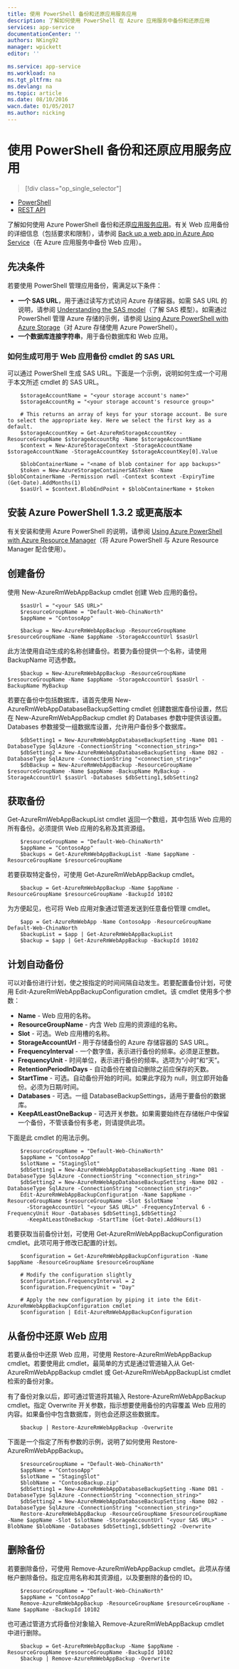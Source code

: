 ```yaml
---
title: 使用 PowerShell 备份和还原应用服务应用
description: 了解如何使用 PowerShell 在 Azure 应用服务中备份和还原应用
services: app-service
documentationCenter: ''
authors: NKing92
manager: wpickett
editor: ''

ms.service: app-service
ms.workload: na
ms.tgt_pltfrm: na
ms.devlang: na
ms.topic: article
ms.date: 08/10/2016
wacn.date: 01/05/2017
ms.author: nicking
---
```


# 使用 PowerShell 备份和还原应用服务应用

> [!div class="op_single_selector"]
- [PowerShell](./app-service-powershell-backup.md)
- [REST API](../app-service-web/websites-csm-backup.md)

了解如何使用 Azure PowerShell 备份和还原[应用服务应用](https://www.azure.cn/home/features/app-service/web-apps/)。有关 Web 应用备份的详细信息（包括要求和限制），请参阅 [Back up a web app in Azure App Service](../app-service-web/web-sites-backup.md)（在 Azure 应用服务中备份 Web 应用）。

## 先决条件
若要使用 PowerShell 管理应用备份，需满足以下条件：

- **一个 SAS URL**，用于通过读写方式访问 Azure 存储容器。如需 SAS URL 的说明，请参阅 [Understanding the SAS model](../storage/storage-dotnet-shared-access-signature-part-1.md)（了解 SAS 模型）。如需通过 PowerShell 管理 Azure 存储的示例，请参阅 [Using Azure PowerShell with Azure Storage](../storage/storage-powershell-guide-full.md)（对 Azure 存储使用 Azure PowerShell）。
- **一个数据库连接字符串**，用于备份数据库和 Web 应用。

### 如何生成可用于 Web 应用备份 cmdlet 的 SAS URL
可以通过 PowerShell 生成 SAS URL。下面是一个示例，说明如何生成一个可用于本文所述 cmdlet 的 SAS URL。

```
    $storageAccountName = "<your storage account's name>"
    $storageAccountRg = "<your storage account's resource group>"

    # This returns an array of keys for your storage account. Be sure to select the appropriate key. Here we select the first key as a default.
    $storageAccountKey = Get-AzureRmStorageAccountKey -ResourceGroupName $storageAccountRg -Name $storageAccountName
    $context = New-AzureStorageContext -StorageAccountName $storageAccountName -StorageAccountKey $storageAccountKey[0].Value

    $blobContainerName = "<name of blob container for app backups>"
    $token = New-AzureStorageContainerSASToken -Name $blobContainerName -Permission rwdl -Context $context -ExpiryTime (Get-Date).AddMonths(1)
    $sasUrl = $context.BlobEndPoint + $blobContainerName + $token
```

## 安装 Azure PowerShell 1.3.2 或更高版本

有关安装和使用 Azure PowerShell 的说明，请参阅 [Using Azure PowerShell with Azure Resource Manager](https://docs.microsoft.com/powershell/azureps-cmdlets-docs)（将 Azure PowerShell 与 Azure Resource Manager 配合使用）。

## 创建备份

使用 New-AzureRmWebAppBackup cmdlet 创建 Web 应用的备份。

```
    $sasUrl = "<your SAS URL>"
    $resourceGroupName = "Default-Web-ChinaNorth"
    $appName = "ContosoApp"

    $backup = New-AzureRmWebAppBackup -ResourceGroupName $resourceGroupName -Name $appName -StorageAccountUrl $sasUrl
```

此方法使用自动生成的名称创建备份。若要为备份提供一个名称，请使用 BackupName 可选参数。

```
    $backup = New-AzureRmWebAppBackup -ResourceGroupName $resourceGroupName -Name $appName -StorageAccountUrl $sasUrl -BackupName MyBackup
```

若要在备份中包括数据库，请首先使用 New-AzureRmWebAppDatabaseBackupSetting cmdlet 创建数据库备份设置，然后在 New-AzureRmWebAppBackup cmdlet 的 Databases 参数中提供该设置。Databases 参数接受一组数据库设置，允许用户备份多个数据库。

```
    $dbSetting1 = New-AzureRmWebAppDatabaseBackupSetting -Name DB1 -DatabaseType SqlAzure -ConnectionString "<connection_string>"
    $dbSetting2 = New-AzureRmWebAppDatabaseBackupSetting -Name DB2 -DatabaseType SqlAzure -ConnectionString "<connection_string>"
    $dbBackup = New-AzureRmWebAppBackup -ResourceGroupName $resourceGroupName -Name $appName -BackupName MyBackup -StorageAccountUrl $sasUrl -Databases $dbSetting1,$dbSetting2
```

## 获取备份

Get-AzureRmWebAppBackupList cmdlet 返回一个数组，其中包括 Web 应用的所有备份。必须提供 Web 应用的名称及其资源组。

```
    $resourceGroupName = "Default-Web-ChinaNorth"
    $appName = "ContosoApp"
    $backups = Get-AzureRmWebAppBackupList -Name $appName -ResourceGroupName $resourceGroupName
```

若要获取特定备份，可使用 Get-AzureRmWebAppBackup cmdlet。

```
    $backup = Get-AzureRmWebAppBackup -Name $appName -ResourceGroupName $resourceGroupName -BackupId 10102
```

为方便起见，也可将 Web 应用对象通过管道发送到任意备份管理 cmdlet。

```
    $app = Get-AzureRmWebApp -Name ContosoApp -ResourceGroupName Default-Web-ChinaNorth
    $backupList = $app | Get-AzureRmWebAppBackupList
    $backup = $app | Get-AzureRmWebAppBackup -BackupId 10102
```

## 计划自动备份

可以对备份进行计划，使之按指定的时间间隔自动发生。若要配置备份计划，可使用 Edit-AzureRmWebAppBackupConfiguration cmdlet。该 cmdlet 使用多个参数：

- **Name** - Web 应用的名称。
- **ResourceGroupName** - 内含 Web 应用的资源组的名称。
- **Slot** - 可选。Web 应用槽的名称。
- **StorageAccountUrl** - 用于存储备份的 Azure 存储容器的 SAS URL。
- **FrequencyInterval** - 一个数字值，表示进行备份的频率。必须是正整数。
- **FrequencyUnit** - 时间单位，表示进行备份的频率。选项为“小时”和“天”。
- **RetentionPeriodInDays** - 自动备份在被自动删除之前应保存的天数。
- **StartTime** - 可选。自动备份开始的时间。如果此字段为 null，则立即开始备份。必须为日期/时间。
- **Databases** - 可选。一组 DatabaseBackupSettings，适用于要备份的数据库。
- **KeepAtLeastOneBackup** - 可选开关参数。如果需要始终在存储帐户中保留一个备份，不管该备份有多老，则请提供此项。

下面是此 cmdlet 的用法示例。

```
    $resourceGroupName = "Default-Web-ChinaNorth"
    $appName = "ContosoApp"
    $slotName = "StagingSlot"
    $dbSetting1 = New-AzureRmWebAppDatabaseBackupSetting -Name DB1 -DatabaseType SqlAzure -ConnectionString "<connection_string>"
    $dbSetting2 = New-AzureRmWebAppDatabaseBackupSetting -Name DB2 -DatabaseType SqlAzure -ConnectionString "<connection_string>"
    Edit-AzureRmWebAppBackupConfiguration -Name $appName -ResourceGroupName $resourceGroupName -Slot $slotName `
      -StorageAccountUrl "<your SAS URL>" -FrequencyInterval 6 -FrequencyUnit Hour -Databases $dbSetting1,$dbSetting2 `
      -KeepAtLeastOneBackup -StartTime (Get-Date).AddHours(1)
```

若要获取当前备份计划，可使用 Get-AzureRmWebAppBackupConfiguration cmdlet。此项可用于修改已配置的计划。

```
    $configuration = Get-AzureRmWebAppBackupConfiguration -Name $appName -ResourceGroupName $resourceGroupName

    # Modify the configuration slightly
    $configuration.FrequencyInterval = 2
    $configuration.FrequencyUnit = "Day"

    # Apply the new configuration by piping it into the Edit-AzureRmWebAppBackupConfiguration cmdlet
    $configuration | Edit-AzureRmWebAppBackupConfiguration
```

## 从备份中还原 Web 应用

若要从备份中还原 Web 应用，可使用 Restore-AzureRmWebAppBackup cmdlet。若要使用此 cmdlet，最简单的方式是通过管道输入从 Get-AzureRmWebAppBackup cmdlet 或 Get-AzureRmWebAppBackupList cmdlet 检索的备份对象。

有了备份对象以后，即可通过管道将其输入 Restore-AzureRmWebAppBackup cmdlet。指定 Overwrite 开关参数，指示想要使用备份的内容覆盖 Web 应用的内容。如果备份中包含数据库，则也会还原这些数据库。

```
    $backup | Restore-AzureRmWebAppBackup -Overwrite
```

下面是一个指定了所有参数的示例，说明了如何使用 Restore-AzureRmWebAppBackup。

```
    $resourceGroupName = "Default-Web-ChinaNorth"
    $appName = "ContosoApp"
    $slotName = "StagingSlot"
    $blobName = "ContosoBackup.zip"
    $dbSetting1 = New-AzureRmWebAppDatabaseBackupSetting -Name DB1 -DatabaseType SqlAzure -ConnectionString "<connection_string>"
    $dbSetting2 = New-AzureRmWebAppDatabaseBackupSetting -Name DB2 -DatabaseType SqlAzure -ConnectionString "<connection_string>"
    Restore-AzureRmWebAppBackup -ResourceGroupName $resourceGroupName -Name $appName -Slot $slotName -StorageAccountUrl "<your SAS URL>" -BlobName $blobName -Databases $dbSetting1,$dbSetting2 -Overwrite
```

## 删除备份

若要删除备份，可使用 Remove-AzureRmWebAppBackup cmdlet。此项从存储帐户删除备份。指定应用名称和其资源组，以及要删除的备份的 ID。

```
    $resourceGroupName = "Default-Web-ChinaNorth"
    $appName = "ContosoApp"
    Remove-AzureRmWebAppBackup -ResourceGroupName $resourceGroupName -Name $appName -BackupId 10102
```

也可通过管道方式将备份对象输入 Remove-AzureRmWebAppBackup cmdlet 中进行删除。

```
    $backup = Get-AzureRmWebAppBackup -Name $appName -ResourceGroupName $resourceGroupName -BackupId 10102
    $backup | Remove-AzureRmWebAppBackup -Overwrite
```

<!---HONumber=Mooncake_0919_2016-->